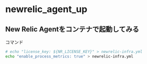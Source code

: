 # newrelic_agent_up

## New Relic Agentをコンテナで起動してみる

コマンド

```bash
# echo "license_key: ${NR_LICENSE_KEY}" > newrelic-infra.yml
echo "enable_process_metrics: true" > newrelic-infra.yml
```
